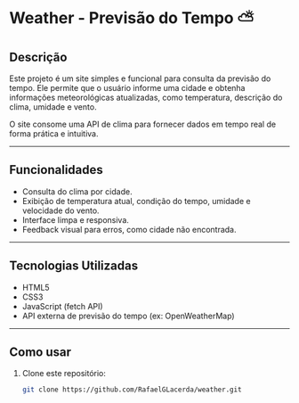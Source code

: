 # Weather - Previsão do Tempo ⛅

## Descrição

Este projeto é um site simples e funcional para consulta da previsão do tempo. Ele permite que o usuário informe uma cidade e obtenha informações meteorológicas atualizadas, como temperatura, descrição do clima, umidade e vento.

O site consome uma API de clima para fornecer dados em tempo real de forma prática e intuitiva.

---

## Funcionalidades

- Consulta do clima por cidade.
- Exibição de temperatura atual, condição do tempo, umidade e velocidade do vento.
- Interface limpa e responsiva.
- Feedback visual para erros, como cidade não encontrada.

---

## Tecnologias Utilizadas

- HTML5
- CSS3
- JavaScript (fetch API)
- API externa de previsão do tempo (ex: OpenWeatherMap)

---

## Como usar

1. Clone este repositório:
   ```bash
   git clone https://github.com/RafaelGLacerda/weather.git
